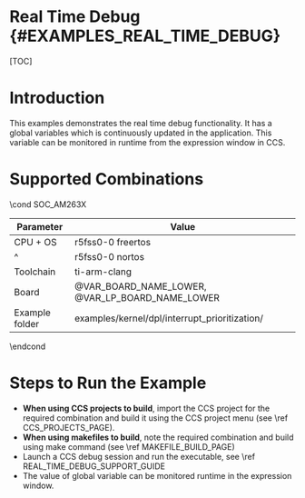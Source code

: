 # Real Time Debug {#EXAMPLES_REAL_TIME_DEBUG}

[TOC]

# Introduction

This examples demonstrates the real time debug functionality. It has a global variables which
is continuously updated in the application. This variable can be monitored in runtime from the
expression window in CCS.

# Supported Combinations

\cond SOC_AM263X

 Parameter      | Value
 ---------------|-----------
 CPU + OS       | r5fss0-0 freertos
 ^              | r5fss0-0 nortos
 Toolchain      | ti-arm-clang
 Board          | @VAR_BOARD_NAME_LOWER, @VAR_LP_BOARD_NAME_LOWER
 Example folder | examples/kernel/dpl/interrupt_prioritization/

\endcond

# Steps to Run the Example

- **When using CCS projects to build**, import the CCS project for the required combination
  and build it using the CCS project menu (see \ref CCS_PROJECTS_PAGE).
- **When using makefiles to build**, note the required combination and build using
  make command (see \ref MAKEFILE_BUILD_PAGE)
- Launch a CCS debug session and run the executable, see \ref REAL_TIME_DEBUG_SUPPORT_GUIDE
- The value of global variable can be monitored runtime in the expression window.
